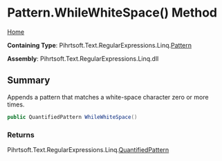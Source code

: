 # Pattern\.WhileWhiteSpace\(\) Method

[Home](../../../../../../README.md)

**Containing Type**: Pihrtsoft\.Text\.RegularExpressions\.Linq\.[Pattern](../README.md)

**Assembly**: Pihrtsoft\.Text\.RegularExpressions\.Linq\.dll

## Summary

Appends a pattern that matches a white\-space character zero or more times\.

```csharp
public QuantifiedPattern WhileWhiteSpace()
```

### Returns

Pihrtsoft\.Text\.RegularExpressions\.Linq\.[QuantifiedPattern](../../QuantifiedPattern/README.md)

